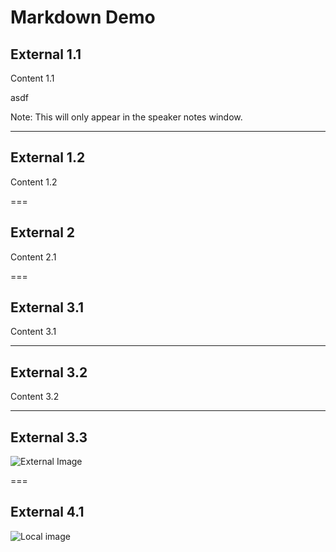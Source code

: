 # Markdown Demo

## External 1.1

Content 1.1

asdf

Note: This will only appear in the speaker notes window.

---

## External 1.2

Content 1.2

===

## External 2

Content 2.1

===

## External 3.1

Content 3.1

---

## External 3.2

Content 3.2

---

## External 3.3

![External Image](https://s3.amazonaws.com/static.slid.es/logo/v2/slides-symbol-512x512.png)

===

## External 4.1

![Local image](/local/examples/gopher.jpg)